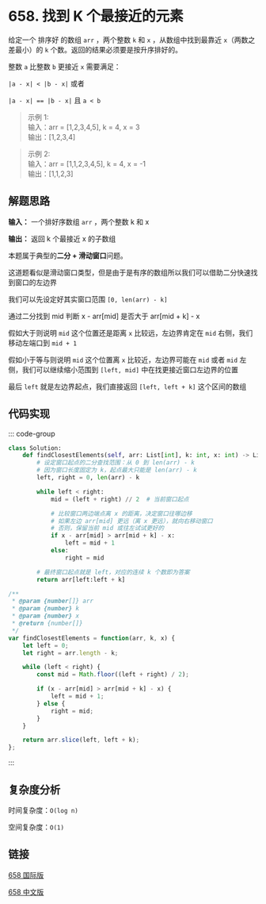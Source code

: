 # 658. 找到 K 个最接近的元素 <Badge type="warning" text="Medium" />

给定一个 排序好 的数组 `arr` ，两个整数 `k` 和 `x` ，从数组中找到最靠近 `x`（两数之差最小）的 `k` 个数。返回的结果必须要是按升序排好的。

整数 `a` 比整数 `b` 更接近 `x` 需要满足：

`|a - x| < |b - x|` 或者

`|a - x| == |b - x|` 且 `a < b`

>示例 1:  
输入：arr = [1,2,3,4,5], k = 4, x = 3   
输出：[1,2,3,4]

>示例 2:  
输入：arr = [1,1,2,3,4,5], k = 4, x = -1   
输出：[1,1,2,3]

## 解题思路

**输入：** 一个排好序数组 `arr` ，两个整数 k 和 x

**输出：** 返回 k 个最接近 x 的子数组

本题属于典型的**二分 + 滑动窗口**问题。

这道题看似是滑动窗口类型，但是由于是有序的数组所以我们可以借助二分快速找到窗口的左边界

我们可以先设定好其实窗口范围 `[0, len(arr) - k]`

通过二分找到 mid 判断 x - arr[mid] 是否大于 arr[mid + k] - x

假如大于则说明 `mid` 这个位置还是距离 `x` 比较远，左边界肯定在 `mid` 右侧，我们移动左端口到 `mid + 1`

假如小于等与则说明 `mid` 这个位置离 `x` 比较近，左边界可能在 `mid` 或者 `mid` 左侧，我们可以继续缩小范围到 `[left, mid]` 中在找更接近窗口左边界的位置

最后 `left` 就是左边界起点，我们直接返回 `[left, left + k]` 这个区间的数组

## 代码实现

::: code-group

```python
class Solution:
    def findClosestElements(self, arr: List[int], k: int, x: int) -> List[int]:
        # 设定窗口起点的二分查找范围：从 0 到 len(arr) - k
        # 因为窗口长度固定为 k，起点最大只能是 len(arr) - k
        left, right = 0, len(arr) - k

        while left < right:
            mid = (left + right) // 2  # 当前窗口起点

            # 比较窗口两边端点离 x 的距离，决定窗口往哪边移
            # 如果左边 arr[mid] 更远（离 x 更远），就向右移动窗口
            # 否则，保留当前 mid 或往左试试更好的
            if x - arr[mid] > arr[mid + k] - x:
                left = mid + 1
            else:
                right = mid

        # 最终窗口起点就是 left，对应的连续 k 个数即为答案
        return arr[left:left + k]
```

```javascript
/**
 * @param {number[]} arr
 * @param {number} k
 * @param {number} x
 * @return {number[]}
 */
var findClosestElements = function(arr, k, x) {
    let left = 0;
    let right = arr.length - k;

    while (left < right) {
        const mid = Math.floor((left + right) / 2);

        if (x - arr[mid] > arr[mid + k] - x) {
            left = mid + 1;
        } else {
            right = mid;
        }
    }

    return arr.slice(left, left + k);
};
```

:::

## 复杂度分析

时间复杂度：`O(log n)`

空间复杂度：`O(1)`

## 链接

[658 国际版](https://leetcode.com/problems/find-k-closest-elements/description/)

[658 中文版](https://leetcode.cn/problems/find-k-closest-elements/description/)
